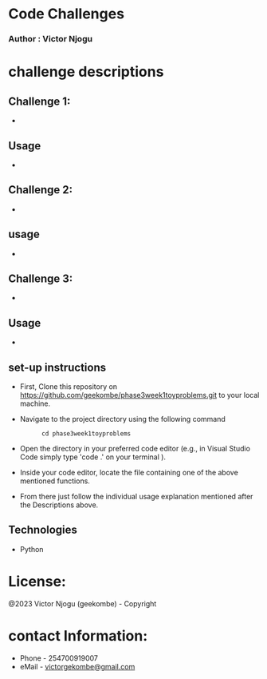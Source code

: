 # Code Challenges 

### Author : Victor Njogu 

# challenge descriptions

## Challenge 1:
- 


## Usage 
- 

## Challenge 2:
- 

## usage 
- 

## Challenge 3:
- 

## Usage
- 

## set-up instructions

- First, Clone this repository on https://github.com/geekombe/phase3week1toyproblems.git to your local machine.

- Navigate to the project directory using the following command

            cd phase3week1toyproblems

- Open the directory in your preferred code editor (e.g., in Visual Studio Code simply type 'code .' on your terminal ).

- Inside your code editor, locate the file containing one of the above mentioned functions.

- From there just follow the individual usage explanation mentioned after the Descriptions above.




## Technologies 
- Python

# License:
@2023 Victor Njogu (geekombe) - Copyright


# contact Information:
- Phone - 254700919007
- eMail - victorgekombe@gmail.com

